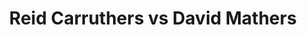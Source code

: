 ---
title: Reid Carruthers vs David Mathers
player1:
  name: Carruthers, Reid
  percent: 73
  wins: 0
  losses: 1
player2:
  name: Mathers, David
  percent: 90
  wins: 1
  losses: 0
games:
- player1:
    team: MB
    position: Fourth
    percent: 73
    win: 0
    loss: 1
  player2:
    team: 'ON'
    position: Second
    percent: 90
    win: 1
    loss: 0
  event: Brier
  year: 2015
  draw: Round Robin(15)
  score: MB 7 - ON 8
- player1:
    team: STO
    position: Second
    percent: 93
    win: 1
    loss: 0
  player2:
    team: EPP
    position: Lead
    percent: 86
    win: 0
    loss: 1
  event: Trials (Men)
  year: 2013
  draw: Round Robin(6)
  score: STO 4 - EPP 3
---